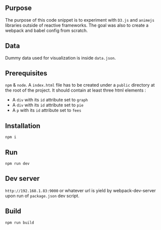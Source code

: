 ## Purpose

The purpose of this code snippet is to experiment with `D3.js` and `animejs` libraries outside of reactive frameworks.
The goal was also to create a webpack and babel config from scratch.

## Data

Dummy data used for visualization is inside `data.json`.

## Prerequisites

`npm` & `node`. A `index.html` file has to be created under a `public` directory at the root of the project. It should contain at least three html elements : 
- A `div` with its `id` attribute set to `graph`
- A `div` with its `id` attribute set to `pie`
- A `p` with its `id` attribute set to `fees`

## Installation 

`npm i`

## Run

`npm run dev`

## Dev server

`http://192.168.1.83:9000` or whatever url is yield by webpack-dev-server upon run of `package.json` dev script.

## Build

`npm run build`